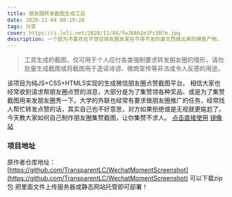 ```yaml
---
title: 朋友圈转发截图生成工具
date: 2020-11-04 08:19:28
tags: 分享
cover: https://i.loli.net/2020/11/04/fwJ8Ah2e1Fc5B7m.jpg
description: 一个因为不喜欢也不想往朋友圈发某些不得不发的废文而做出来的摸鱼产物。
---
```

> 工具生成的截图，仅可用于个人应付各类强制要求转发朋友圈的情形，请勿批量生成截图或将截图用于造谣诽谤、微商宣传等非法或令人反感的用途。

该项目为纯JS+CSS+HTML5实现的生成微信朋友圈点赞截图平台。
相信大家也经常收到请求帮朋友圈点赞的消息，大部分是为了集赞领各种奖品、或是为了集赞截图用来发朋友圈秀一下。大学的外联也经常有要求做朋友圈推广的任务，经常找人帮忙转发点赞的话，其实自己也不好意思，对方如果拒绝或是无视就更尴尬了。今天教大家如何自己制作朋友圈集赞截图，让你集赞不求人。
[点击直接使用](https://akarin.dev/WechatMomentScreenshot/)
[镜像站](https://51.ruyo.net/test/weixindianzan.html)
### 项目地址
原作者仓库地址：[https://github.com/TransparentLC/WechatMomentScreenshot](https://github.com/TransparentLC/WechatMomentScreenshot)
可以下载zip包 把里面文件上传服务器或静态网站托管即可部署！
